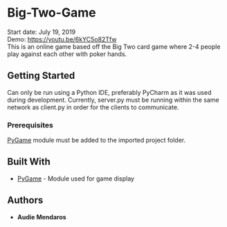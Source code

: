 # Big-Two-Game
Start date: July 19, 2019  
Demo: https://youtu.be/6kYC5o82Tfw  
This is an online game based off the Big Two card game where 2-4 people play against each other with poker hands.

## Getting Started

Can only be run using a Python IDE, preferably PyCharm as it was used during development.
Currently, server.py must be running within the same network as client.py in order for the clients to communicate.

### Prerequisites

[PyGame](https://www.pygame.org/) module must be added to the imported project folder.

## Built With

* [PyGame](https://www.pygame.org/) - Module used for game display

## Authors
* **Audie Mendaros**
